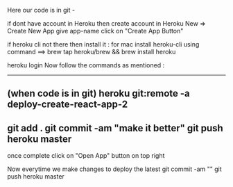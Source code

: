Here our code is in git - 

if dont have account in Heroku then create account in Heroku
New => Create New App
give app-name
click on "Create App Button"

if heroku cli not there then install it : for mac install heroku-cli using command ==> brew tap heroku/brew && brew install heroku


heroku login
 Now follow the commands as mentioned :
 
----------------
(when code is in git)
heroku git:remote -a deploy-create-react-app-2
----------------
git add .
git commit -am "make it better"
git push heroku master
----------------
once complete click on "Open App" button on top right

Now everytime we make changes to deploy the latest 
git commit -am "<message>"
git push heroku master